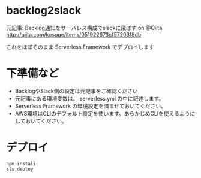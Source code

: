 # backlog2slack

元記事: Backlog通知をサーバレス構成でslackに飛ばす on @Qiita http://qiita.com/kosuge/items/051922673cf57203f8db

これをほぼそのまま Serverless Framework でデプロイします

# 下準備など

* BacklogやSlack側の設定は元記事をご確認ください
* 元記事にある環境変数は、 serverless.yml の中に記述します。
* Serverless Framework の環境設定を済ませておいてください。
* AWS環境はCLIのデフォルト設定を使います。あらかじめCLIを使えるようにしておいてください。

# デプロイ

```
npm install
sls deploy
```
